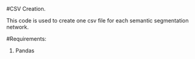 #CSV Creation. 

This code is used to create one csv file for each semantic segmentation network. 

#Requirements: 

1. Pandas

